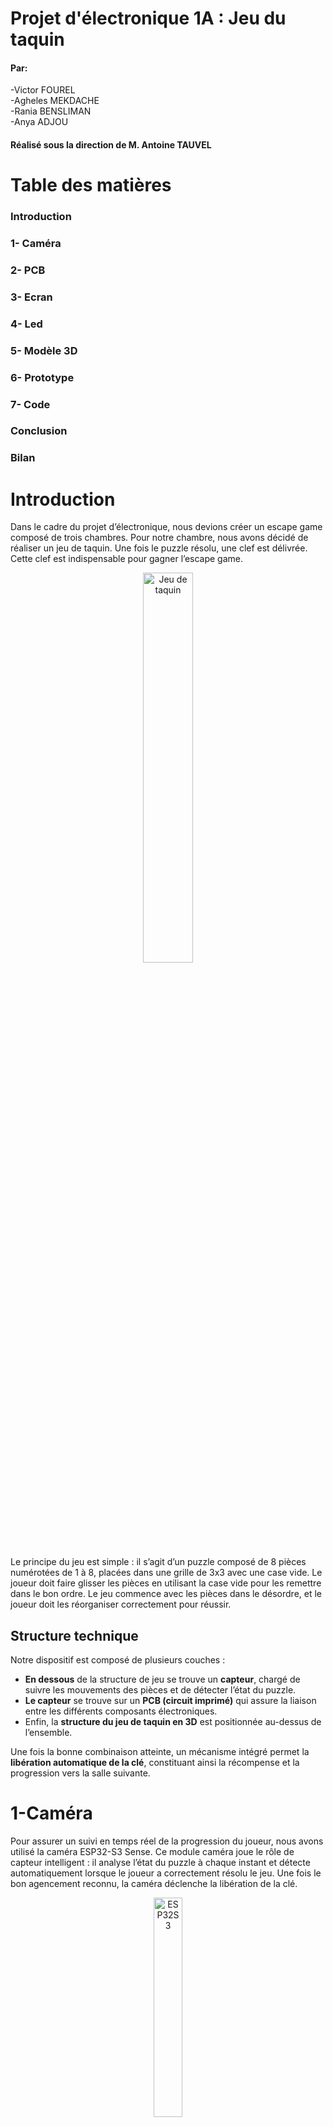 # Projet d'électronique 1A : Jeu du taquin
#### Par:
-Victor FOUREL \
-Agheles MEKDACHE \
-Rania BENSLIMAN \
-Anya ADJOU
#### Réalisé sous la direction de M. Antoine TAUVEL
# Table des matières
###  Introduction 
### 1- Caméra 
### 2- PCB
### 3- Ecran
### 4- Led
### 5- Modèle 3D
### 6- Prototype
### 7- Code
### Conclusion
### Bilan
# Introduction 
Dans le cadre du projet d’électronique, nous devions créer un escape game composé de trois chambres. Pour notre chambre, nous avons décidé de réaliser un jeu de taquin. Une fois le puzzle résolu, une clef est délivrée. Cette clef est indispensable pour gagner l’escape game.

<p style="text-align:center;">
  <img src="Images/taquin.png" alt="Jeu de taquin" style="width:40%;" />
</p>



Le principe du jeu est simple : il s’agit d’un puzzle composé de 8 pièces numérotées de 1 à 8, placées dans une grille de 3x3 avec une case vide. Le joueur doit faire glisser les pièces en utilisant la case vide pour les remettre dans le bon ordre. Le jeu commence avec les pièces dans le désordre, et le joueur doit les réorganiser correctement pour réussir.
## Structure technique

Notre dispositif est composé de plusieurs couches :

- **En dessous** de la structure de jeu se trouve un **capteur**, chargé de suivre les mouvements des pièces et de détecter l’état du puzzle.
- **Le capteur** se trouve sur  un **PCB (circuit imprimé)** qui assure la liaison entre les différents composants électroniques.
- Enfin, la **structure du jeu de taquin en 3D** est positionnée au-dessus de l’ensemble.

Une fois la bonne combinaison atteinte, un mécanisme intégré permet la **libération automatique de la clé**, constituant ainsi la récompense et la progression vers la salle suivante.


# 1-Caméra 
Pour assurer un suivi en temps réel de la progression du joueur, nous avons utilisé la caméra ESP32-S3 Sense. Ce module caméra joue le rôle de capteur intelligent : il analyse l’état du puzzle à chaque instant et détecte automatiquement lorsque le joueur a correctement résolu le jeu. Une fois le bon agencement reconnu, la caméra déclenche la libération de la clé.
<p style="text-align:center;">
  <img src="Images/ESP32S3.jpg" alt="ESP32S3" style="width:30%;" />
</p>
Ce choix technologique nous a permis d’ajouter une dimension interactive et autonome à notre chambre d’escape game, tout en intégrant des compétences en traitement d’image, microcontrôleurs et automatisation.

# 2- PCB
Notre carte PCB se décompose d'abord d'un module ESP32-S3 Sense  intégré  via un connecteur 2x7 broches (J1), permettant son raccordement direct à l’alimentation et aux lignes de communication. Il est alimenté en +3.3V via une broche dédiée, tandis que le reste du système fonctionne en 5V. La caméra communique avec d'autres périphériques (comme l’écran OLED) à travers le bus I2C (SDA/SCL), et plusieurs broches GPIO (D1 à D4) sont disponibles pour des entrées/sorties numériques.
<p style="text-align:center;">
  <img src="Images/caméraKicad.png" alt="caméraKicad" style="width:30%;" />
</p>

Ces GPIO peuvent être utilisés pour contrôler la LED via un transistor, ou piloter le servomoteur chargé de la libération de la clé. Le module réalise localement l’analyse d’image (suivi des positions du puzzle) et déclenche les actions nécessaires via le PCB en fonction de l’état du jeu. Il agit ainsi comme unité centrale de traitement et de commande du système.
 
Après, deux circuits LED sont présents sur le PCB. Le premier est une LED simple avec résistance de limitation, utilisée comme témoin d’alimentation ou d’état général. Le second est une LED contrôlée par un transistor 2N2222, ce qui permet d’allumer une LED plus puissante ou de l’intégrer dans une logique de commande via microcontrôleur. Cette LED peut servir à signaler la résolution du puzzle ou indiquer un changement d’état.
<p style="text-align:center;">
  <img src="Images/Leds.png" alt="Leds" style="width:30%;" />
</p>
Ainsi, on a branché un écran OLED, connecté via le bus I2C, sert d’interface visuelle pour le joueur. Il permet d’afficher des messages utiles : état du jeu, instructions, chronomètre, ou félicitations en cas de réussite. Sa faible consommation et sa simplicité d’utilisation en I2C en font un excellent choix pour les projets embarqués.
<p style="text-align:center;">
  <img src="Images/Ecran.png" alt="Ecran" style="width:30%;" />
</p>
Après, un bouton-poussoir est également intégré au PCB. Il est utilisé pour démarrer une nouvelle partie, réinitialiser le système et envoyer une commande manuelle à la caméra. Une résistance de pull-down est utilisée pour s’assurer que l’entrée est bien à l’état bas lorsque le bouton n’est pas pressé, évitant ainsi les déclenchements erronés.
<p style="text-align:center;">
  <img src="Images/BP.png" alt="BP" style="width:30%;" />
</p>
Le servomoteur est la partie du circuit qui permet d’agir physiquement sur le jeu. Il reçoit un signal électrique envoyé par la caméra ou le microcontrôleur quand le puzzle est résolu. Dès qu’il reçoit ce signal, le servomoteur tourne pour ouvrir une trappe ou libérer une clé. Ce système transforme le succès dans le jeu en une action réelle, ce qui rend l’expérience plus interactive et concrète pour le joueur.
<p style="text-align:center;">
  <img src="Images/Servomoteurs.png" alt="Servomoteurs" style="width:30%;" />
</p>
Finalement, le système est alimenté par une source de tension de +7.5V, connectée via un bornier dédié. Cette tension est ensuite régulée par un régulateur linéaire 7805, qui abaisse la tension à +5V, nécessaire au bon fonctionnement des composants électroniques. Deux condensateurs de 47 µF (placés en entrée et en sortie du régulateur) assurent la stabilité de la tension en filtrant les éventuelles perturbations électriques. Cette alimentation stabilisée est cruciale pour éviter des comportements imprévisibles, notamment pour le module caméra, le servomoteur et l’écran OLED.
<p style="text-align:center;">
  <img src="Images/RG.png" alt="RG" style="width:30%;" />
</p>

# 5- Modèle 3D

### Taquin 3D
Nous réalisé un modèle 3D d’un taquin aux dimensions finales de 6 cm sur 6 cm. Chaque pièce du taquin a été conçue avec des rainures et creux de chaques cotés de chaque pièces, permettant un bon encastrement et un coulissement fluide des pièces entre elles. 
<p style="text-align:center;">
  <img src="Images/carcasse creux.png" alt="Contour du taquin (coté avec un "creux" visible)" style="width:30%;" />
</p>

<p style="text-align:center;">
  <img src="Images/carcasse rainure.png" alt="Contour du taquin (coté avec une "rainure" visible)" style="width:30%;" />
</p>

<p style="text-align:center;">
  <img src="Images/piece individuel.png" alt="Une pièce individuelle du taquin (8 au total)" style="width:30%;" />
</p>

Initialement, une autre taille avait été envisagée, mais nous avons dû adapter les dimensions du modèle en fonction des contraintes imposées par la caméra utilisée, notamment pour garantir une bonne visibilité et un bon suivi des pièces pendant l’utilisation. 
<p style="text-align:center;">
  <img src="Images/taquin imp 3D.png" alt="taquin imp 3D" style="width:30%;" />
</p>

### Système d'éjéction 3D
Le système d’éjection de clés repose sur un mécanisme à ressorts intégré dans un récipient allongé. Au fond de ce récipient, des clous équitablement répartis servent de support et de guide pour les ressorts, un ressort est inséré dans chaque clou. Une plaque supérieure vient ensuite comprimer ces ressorts, maintenue par un loquet de blocage. Une fois la clé placée au-dessus, ce loquet (relié à un servomoteur) empêche l’éjection tant que le jeu n’est pas terminé. Lorsque l’utilisateur réussit, le servomoteur se déclenche, libère le loquet, et les ressorts se détendent, projetant la clé vers l’extérieur. 

Toutefois, nous n’avons pas réussi à concevoir une solution plus pratique à gérer pour le réalisateur du jeu : en effet, l’éjection entraîne en même temps les ressorts et l’ensemble du mécanisme, rendant le système à usage unique. Il faut donc le reconstituer manuellement entre chaque joueur, ce qui s’avère peu pratique. Pour une prochaine version, il sera essentiel de penser non seulement à la simplicité d’utilisation pour le joueur, mais aussi à la facilité de réinitialisation et de gestion pour la personne du jeu.

# 6- Prototype
Pour le prototype 3D présenté, nous avons fait le choix, par soucis de clarté et par manque de temps, de réaliser une démonstration hors du cube. Le montage a ainsi été fait de manière simplifiée : nous avons assemblé des planches en bois perpendiculaires entre elles, avec deux longueurs différentes — une plus courte et une plus longue. Sur la planche la plus longue, nous avons installé un système de glissoir permettant d’ajuster manuellement la distance de la caméra afin d’obtenir un cadrage optimal du taquin. 

<p style="text-align:center;">
  <img src="Images/proto.png" alt="proto" style="width:30%;" />
</p>

Cependant, plusieurs problèmes techniques ont émergé, notamment au niveau de l’éclairage : la LED utilisée produisait une lumière brute et non diffuse, provoquant des reflets gênants sur le quadrillage utilisé pour la calibration de la caméra. Ce quadrillage, de dimensions 6 cm par 6 cm et correspondant à la taille réelle du taquin, avait été imprimé sur des feuilles avec différentes couleurs destinées à être détectées par la caméra. Toutefois, ces couleurs étaient trop proches en termes de carnation, ce qui causait des imprécisions dans la détection par l’algorithme de traitement d’image. Une solution plus fiable aurait été d’utiliser, pour chaque case du quadrillage représentant le taquin, un pourcentage unique de blanc et de noir. Grâce à ces contrastes bien marqués, l’algorithme aurait pu identifier chaque case de manière plus précise.

# 7- Code

Le choix a été fait de coder en Arduino. En effet, comme nous avons utilisé un ESP32 muni d'une caméra, il était beaucoup plus raisonnable, pour un premier projet utilisant cette technologie, d'utiliser des librairies existantes plutôt que de s'acharner à tout recoder/configurer soi-même sur CubeIDE.

Toutefois, cela n'a pas été si évident d'utiliser ces ressources, qui étaient relativement cachées sur un GitHub. La personne chargée du code a beaucoup appris lors de cette étape, que ce soit pour la compréhension de la structure des projets/librairies disponibles en open source, ou sur leur utilisation/implémentation efficace. En effet, le jeune programmeur a eu quelques sueurs froides à la lecture des différentes librairies s'étalant sur des centaines de lignes, mais il a finalement été rassuré quand il a compris qu'un seul appel de fonction faisait opérer la magie.

Après la capture de l'image effectuée avec la commande magique, le premier challenge fut de réussir à visualiser l'image sur l'ordinateur pour s'assurer du bon fonctionnement de la caméra. Pour ce faire, la première solution fut l'utilisation d'une carte SD. Mais cela était pénible, car de la manutention était nécessaire pour faire passer la carte du module à l'ordinateur, et inversement. De plus, l'image était juste créée par magie sans contrôle, donc inexploitable avec un algorithme.

La deuxième piste empruntée a été de récupérer tous les pixels de la photo prise par le module caméra à travers la liaison série. Un challenge est alors survenu : comprendre ce qu'on recevait de la commande magique (des pixels ? quelle taille ? quel format ?...). Le buffer, rempli par la commande magique, était constitué de pixels codés en RGB565, donc sur deux octets. Une conversion en RGB888 a ensuite été réalisée avant de pouvoir enfin reconstituer l'image avec un script Python qui lisait la liaison série. Et là, malheur : les formes de l'image reconstituée correspondaient à la scène prise en photo, mais les couleurs étaient fantastiques. Le programmeur avait en réalité inversé le MSB et le LSB dans sa traduction bits to RGB565.

Une fois l'image visible (après pas mal de temps), le code de détection des couleurs a pu voir le jour. Pour détecter les différentes pièces du Taquin, qui possèdent chacune d'elles une couleur différente et un numéro associé sur l'autre face, on a sélectionné 9 zones de l'image (bien choisies au centre de chacune des pièces) dont on a calculé la moyenne RGB pour obtenir une couleur, qu'on a elle-même comparée (calcul de distance en 3D) avec le tableau qui associe les couleurs/numéros véridiques de chaque pièce du Taquin. Ainsi, on obtient en théorie une matrice 3×3 remplie de numéros allant de 1 à 9 représentant la configuration du Taquin.

Les tests pratiques ont révélé que la luminosité et le positionnement de la caméra influaient beaucoup sur la qualité de l'image. On pouvait donc se retrouver avec plusieurs couleurs confondues avec une autre, et donc avoir une même pièce du Taquin à plusieurs endroits en même temps du point de vue de l'ESP32. Le blanc et le noir étaient très bien reconnus, tandis que l’orange et le cyan l’étaient moins, par exemple. Une piste d'amélioration évidente serait d'utiliser uniquement les couleurs/teintes avec le meilleur taux de reconnaissance, et de faire des motifs sur chaque pièce pour les différencier.

Le reste du code du projet a pu être ensuite déroulé rapidement :

- La résolution du jeu de Taquin : une fonction a été codée pour trouver le prochain coup à jouer (elle prend en paramètre la configuration et renvoie le numéro de la pièce à jouer). Elle utilise un algorithme de type A* avec une heuristique standard. C'est bien plus efficace qu'une approche gloutonne.

- L'écran : affichage classique, pas de difficulté particulière.

- Le code Morse : lorsque le joueur appuie deux fois rapidement sur le bouton poussoir, il entre dans le mode morse. Il peut ainsi entrer le code qui se dévoile une fois le Taquin résolu. Le challenge a été de bien gérer la reconnaissance d'appui pour différencier les deux modes disponibles : un appui permet de prendre une photo et de donner une indication au joueur sur l'écran, alors que deux appuis permettent d'entrer dans le mode morse. Le choix a été fait, pour parvenir à un code fonctionnel dans le temps imparti, de coder un code morse d'une séquence, et non de plusieurs lettres.

- Le servomoteur: Le servomoteur est déclenché lorsque le joueur entre le bon code morse dans le mode Morse.

En somme toutes les fonctionnalités attendues au départ étaient fonctionnelles. Seulement la précision de la reconnaissance des couleurs est à améliorer, même si sur le principe et pour une majorité de couleurs bien éclairées, la reconnaissance s'effectue correctement.
Le code est disponible sur le github.
## Bilan
#### Rania:
Pendant ce projet d’escape game, j’ai surtout appris à créer un PCB, en partant du schéma électrique jusqu’au dessin des connexions. J’ai aussi soudé des composants pour la première fois, ce qui m’a permis de découvrir une étape importante en électronique. J’ai mieux compris comment fonctionnent les capteurs, comment tout connecter correctement, et comment intégrer le circuit dans une structure 3D. En plus de la technique, j’ai appris à travailler avec les autres, à suivre les consignes du projet, à faire des tests pour vérifier que tout marche bien. Ce projet m’a montré que l’électronique peut être amusante et utile, et m’a donné envie d’en apprendre plus.

#### Anya :
Dans ce projet, j’ai appris à anticiper les problèmes qu’on peut rencontrer et à réagir en cas d'imprévu (erreur d'impréssion mauvais design adaptation de design nécéssaire erreur de soudure etc...). J'ai également appris à justifier mes choix, comme une mesure ou une méthode utilisée. Techniquement, ce projet m’a permis d’apprendre à souder des empreintes sur un PCB et à mieux comprendre comment ça fonctionne. J’ai aussi appris à modéliser en 3D et imprimer en 3D. J'ai également appris à utiliser un logiciel 3D mais aussi un logiciel de slicing. En ce qui concerne les erreurs que j'ai réalisé, j'ai surtour compris que la communication est la clef pour l'avancement d'un projet, de plus j'ai aussi compris que j'avais tendance à parfois trop précipité mes explications ce qui pouvais rendre plus difficile l'échange des idées. J’ai commencé à apprendre comment faire une présentation claire pour expliquer mon travail, en suivant la démarche similaire à celle d'un ingénieur, même si tout n’était pas parfait. Enfin j’ai aussi compris l’importance de toujours remettre ce que je fais dans son contexte et de le relier à l’utilité de l’objet que je développe en équipe.

#### Agheles :
J'ai appris de nobreuses choses durant ce projet dont les plus importantes sont : 
1 faire l'etude d'un circuit est necessaire pour ne pas se retrouver avec des surprises lors de phases de tests
2 gérer les delais 
3 savoir rebondir suite aux imprevus 
4 avoir une présentation soignée et travaillée est aussi important que la partie plus technique du projet 
5 avoir une bonne communication avec les autres membres du groupe est primordial 
6 savoir organiser son travail et le rendre lisible aux autres est une qualité indspensable 
7 savoir realiser un projet ambitieux de façon realiste
Enfin , ce projet fut une experience interressante car même en partant d'un projet compliqué et après de nombreuses erreurs et difficultés avec assez de travail nous avons pu le mener à bout.

